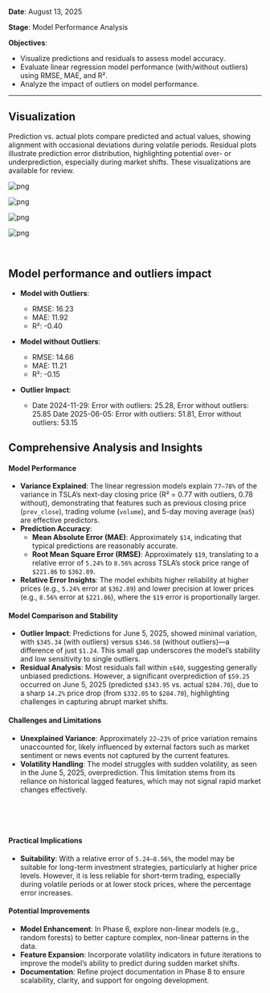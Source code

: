 **Date**: August 13, 2025

**Stage**: Model Performance Analysis

**Objectives**:
- Visualize predictions and residuals to assess model accuracy.
- Evaluate linear regression model performance (with/without outliers) using RMSE, MAE, and R².
- Analyze the impact of outliers on model performance.

---

## Visualization

Prediction vs. actual plots compare predicted and actual values, showing alignment with occasional deviations during volatile periods. Residual plots illustrate prediction error distribution, highlighting potential over- or underprediction, especially during market shifts. These visualizations are available for review.


    
![png](output_13_0.png)
    



    
![png](output_13_1.png)
    



    
![png](output_13_2.png)
    



    
![png](output_13_3.png)
    


<br>

## Model performance and outliers impact


- **Model with Outliers**:
  - RMSE: 16.23
  - MAE: 11.92
  - R²: -0.40


- **Model without Outliers**:
  - RMSE: 14.66
  - MAE: 11.21
  - R²: -0.15


- **Outlier Impact**:
  - Date 2024-11-29: Error with outliers: 25.28, Error without outliers: 25.85
Date 2025-06-05: Error with outliers: 51.81, Error without outliers: 53.15


    
    
    
    
    
    
    
    
    
    
    
    


## Comprehensive Analysis and Insights

#### Model Performance
- **Variance Explained**: The linear regression models explain `77–78%` of the variance in TSLA’s next-day closing price (R² = 0.77 with outliers, 0.78 without), demonstrating that features such as previous closing price (`prev_close`), trading volume (`volume`), and 5-day moving average (`ma5`) are effective predictors.
- **Prediction Accuracy**:
  - **Mean Absolute Error (MAE)**: Approximately `$14`, indicating that typical predictions are reasonably accurate.
  - **Root Mean Square Error (RMSE)**: Approximately `$19`, translating to a relative error of `5.24%` to `8.56%` across TSLA’s stock price range of `$221.86` to `$362.89`.
- **Relative Error Insights**: The model exhibits higher reliability at higher prices (e.g., `5.24%` error at `$362.89`) and lower precision at lower prices (e.g., `8.56%` error at `$221.86`), where the `$19` error is proportionally larger.

#### Model Comparison and Stability
- **Outlier Impact**: Predictions for June 5, 2025, showed minimal variation, with `$345.34` (with outliers) versus `$346.58` (without outliers)—a difference of just `$1.24`. This small gap underscores the model’s stability and low sensitivity to single outliers.
- **Residual Analysis**: Most residuals fall within `±$40`, suggesting generally unbiased predictions. However, a significant overprediction of `$59.25` occurred on June 5, 2025 (predicted `$343.95` vs. actual `$284.70`), due to a sharp `14.2%` price drop (from `$332.05` to `$284.70`), highlighting challenges in capturing abrupt market shifts.

#### Challenges and Limitations
- **Unexplained Variance**: Approximately `22–23%` of price variation remains unaccounted for, likely influenced by external factors such as market sentiment or news events not captured by the current features.
- **Volatility Handling**: The model struggles with sudden volatility, as seen in the June 5, 2025, overprediction. This limitation stems from its reliance on historical lagged features, which may not signal rapid market changes effectively.
<br>
<br>
<br>

#### Practical Implications
- **Suitability**: With a relative error of `5.24–8.56%`, the model may be suitable for long-term investment strategies, particularly at higher price levels. However, it is less reliable for short-term trading, especially during volatile periods or at lower stock prices, where the percentage error increases.

#### Potential Improvements
- **Model Enhancement**: In Phase 6, explore non-linear models (e.g., random forests) to better capture complex, non-linear patterns in the data.
- **Feature Expansion**: Incorporate volatility indicators in future iterations to improve the model’s ability to predict during sudden market shifts.
- **Documentation**: Refine project documentation in Phase 8 to ensure scalability, clarity, and support for ongoing development.


<style>
:root {
    --jp-rendermime-error-background: white;
}
</style>
